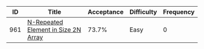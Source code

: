 |ID|Title|Acceptance|Difficulty|Frequency|
|----|-----|----|---|---|
|961|[N-Repeated Element in Size 2N Array]( https://leetcode.com/problems/n-repeated-element-in-size-2n-array)|73.7%|Easy|0|
